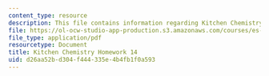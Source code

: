 ```yaml
---
content_type: resource
description: This file contains information regarding Kitchen Chemistry Homework 14.
file: https://ol-ocw-studio-app-production.s3.amazonaws.com/courses/es-287-kitchen-chemistry-spring-2009/d26aa52bd304f444335e4b4fb1f0a593_MITES_287S09_assn14_Week14.pdf
file_type: application/pdf
resourcetype: Document
title: Kitchen Chemistry Homework 14
uid: d26aa52b-d304-f444-335e-4b4fb1f0a593
---
```

